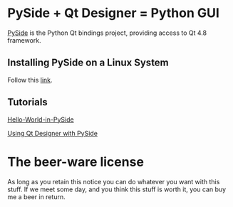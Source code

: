 PySide + Qt Designer = Python GUI
=================================

[PySide](https://pypi.python.org/pypi/PySide/1.2.4) is the Python
Qt bindings project, providing access to Qt 4.8 framework.

Installing PySide on a Linux System
-----------------------------------
Follow this [link](http://pyside.readthedocs.io/en/latest/building/linux.html).

Tutorials
---------
[Hello-World-in-PySide](https://wiki.qt.io/Hello-World-in-PySide)

[Using Qt Designer with PySide](http://it.toolbox.com/blogs/enlightenment/pyside-tutorial-using-qt-designer-with-pyside-66012)


The beer-ware license
=====================
As long as you retain this notice you can do whatever you want with this stuff.
If we meet some day, and you think this stuff is worth it, you can buy me a beer in return.
